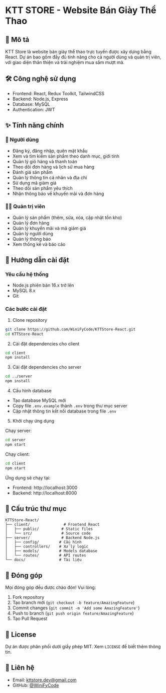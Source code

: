 # KTT STORE - Website Bán Giày Thể Thao

## 📝 Mô tả
KTT Store là website bán giày thể thao trực tuyến được xây dựng bằng React. Dự án bao gồm đầy đủ tính năng cho cả người dùng và quản trị viên, với giao diện thân thiện và trải nghiệm mua sắm mượt mà.

## 🛠️ Công nghệ sử dụng
- Frontend: React, Redux Toolkit, TailwindCSS
- Backend: Node.js, Express
- Database: MySQL
- Authentication: JWT

## ✨ Tính năng chính

### 👤 Người dùng
- Đăng ký, đăng nhập, quên mật khẩu
- Xem và tìm kiếm sản phẩm theo danh mục, giới tính
- Quản lý giỏ hàng và thanh toán
- Theo dõi đơn hàng và lịch sử mua hàng
- Đánh giá sản phẩm
- Quản lý thông tin cá nhân và địa chỉ
- Sử dụng mã giảm giá
- Theo dõi sản phẩm yêu thích
- Nhận thông báo về khuyến mãi và đơn hàng

### 👨‍💼 Quản trị viên
- Quản lý sản phẩm (thêm, sửa, xóa, cập nhật tồn kho)
- Quản lý đơn hàng
- Quản lý khuyến mãi và mã giảm giá
- Quản lý người dùng
- Quản lý thông báo
- Xem thống kê và báo cáo

## 🚀 Hướng dẫn cài đặt

### Yêu cầu hệ thống
- Node.js phiên bản 16.x trở lên
- MySQL 8.x
- Git

### Các bước cài đặt

1. Clone repository
```bash
git clone https://github.com/WiniFyCode/KTTStore-React.git
cd KTTStore-React
```

2. Cài đặt dependencies cho client
```bash
cd client
npm install
```

3. Cài đặt dependencies cho server
```bash
cd ../server
npm install
```

4. Cấu hình database
- Tạo database MySQL mới
- Copy file `.env.example` thành `.env` trong thư mục server
- Cập nhật thông tin kết nối database trong file `.env`

5. Khởi chạy ứng dụng

Chạy server:
```bash
cd server
npm start
```

Chạy client:
```bash
cd client
npm start
```

Ứng dụng sẽ chạy tại:
- Frontend: http://localhost:3000
- Backend: http://localhost:8000

## 📁 Cấu trúc thư mục

```
KTTStore-React/
├── client/               # Frontend React
│   ├── public/          # Static files
│   └── src/             # Source code
├── server/              # Backend Node.js
│   ├── config/         # Cấu hình
│   ├── controllers/    # Xử lý logic
│   ├── models/         # Models database
│   └── routes/         # API routes
└── docs/               # Tài liệu
```

## 🤝 Đóng góp
Mọi đóng góp đều được chào đón! Vui lòng:
1. Fork repository
2. Tạo branch mới (`git checkout -b feature/AmazingFeature`)
3. Commit changes (`git commit -m 'Add some AmazingFeature'`)
4. Push to branch (`git push origin feature/AmazingFeature`)
5. Tạo Pull Request

## 📝 License
Dự án được phân phối dưới giấy phép MIT. Xem `LICENSE` để biết thêm thông tin.

## 📧 Liên hệ
- Email: kttstore.dev@gmail.com
- GitHub: [@WiniFyCode](https://github.com/WiniFyCode)